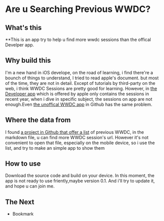 # Are u Searching Previous WWDC?

## What's this

**This is an app try to help u find more wwdc sessions than the offical Develper app.


## Why build this

I'm a new hand in iOS develope, on the road of learning, i find there're a bounch of things to understand, I tried to read apple's document. but most of the time, they are not in detail.
Except of tutorials by third-party on the web, i think WWDC Sessions are pretty good for learning. However, in [the Developer app](https://developer.apple.com/videos/all-videos/) which is offered by apple only contains the sessions in recent year, when i dive in specific subject, the sessions on app are not enough.Even [the unoffical WWDC app](https://github.com/insidegui/WWDC) in Github has the same problem. 


## Where the data from

I found [a project in Github that offer a list](https://github.com/youjinp/wwdc-list) of previous WWDC, in the markdown file, u can find more WWDC session's url. However it's not convenient to open that file, especially on the mobile device, so i use the list, and try to make an simple app to show them


## How to use
Download the source code and build on your device.
In this moment, the app is not ready to use friently,maybe version 0.1. And i'll try to update it, and hope u can join me. 


## The Next

+ Bookmark



